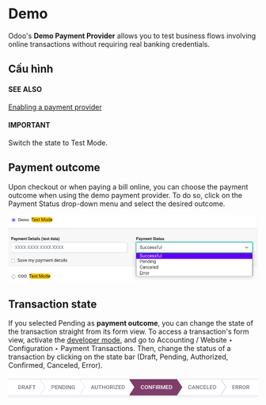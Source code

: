 # Demo

Odoo's **Demo Payment Provider** allows you to test business flows involving online transactions
without requiring real banking credentials.

## Cấu hình

#### SEE ALSO
[Enabling a payment provider](../payment_providers.md#payment-providers-add-new)

#### IMPORTANT
Switch the state to Test Mode.

## Payment outcome

Upon checkout or when paying a bill online, you can choose the payment outcome when using the demo
payment provider. To do so, click on the Payment Status drop-down menu and select the
desired outcome.

![Payment status outcomes.](../../../_images/demo-payment-outcome.png)

## Transaction state

If you selected Pending as **payment outcome**, you can change the state of the
transaction straight from its form view. To access a transaction's form view, activate the
[developer mode](../../general/developer_mode.md#developer-mode), and go to Accounting / Website ‣
Configuration ‣ Payment Transactions. Then, change the status of a transaction by clicking on the
state bar (Draft, Pending, Authorized, Confirmed, Canceled, Error).

![Thanh trạng thái giao dịch](../../../_images/demo-view-form.png)
